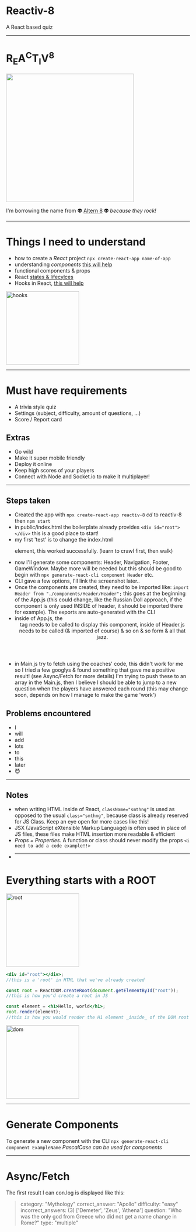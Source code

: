 # Reactiv-8

A React based quiz

---

<h1>R<sub>E</sub>A<sup>C</sup>T<sub>I</sub>V<sup>8</sup></h1>
<img src="https://thumbs.gfycat.com/AcclaimedFarflungGoose-size_restricted.gif" width="350">

I'm borrowing the name from 👽 [Altern 8](https://www.discogs.com/artist/12846-Altern-8) 👽 _because they rock!_

---

# Things I need to understand

- how to create a _React_ project `npx create-react-app name-of-app`
- understanding _components_ [this will help](https://reactjs.org/docs/getting-started.html)
- functional components & props
- React [states & lifecylces](https://reactjs.org/docs/state-and-lifecycle.html#using-state-correctly)
- Hooks in React, [this will help](https://reactjs.org/docs/hooks-intro.html)

<img src="https://www.wikihow.com/images/thumb/7/72/Throw-a-Hook-Punch-Step-17.jpg/aid57007-v4-1200px-Throw-a-Hook-Punch-Step-17.jpg" alt="hooks" width="200"/>

---

# Must have requirements

- A trivia style quiz
- Settings (subject, difficulty, amount of questions, ...)
- Score / Report card

## Extras

- Go wild
- Make it super mobile friendly
- Deploy it online
- Keep high scores of your players
- Connect with Node and Socket.io to make it multiplayer!

---

## Steps taken

- Created the app with `npx create-react-app reactiv-8` _cd_ to reactiv-8 then `npm start`
- in public/index.html the boilerplate already provides `<div id="root"></div>` this is a good place to start!
- my first 'test' is to change the index.html <p> element, this worked successfully. (learn to crawl first, then walk)
- now I'll generate some components: Header, Navigation, Footer, GameWindow. Maybe more will be needed but this should be good to begin with `npx generate-react-cli component Header` etc.
- CLI gave a few options, I'll link the screenshot later..
- Once the components are created, they need to be imported like: `import Header from "./components/Header/Header";` this goes at the beginning of the App.js (this could change, like the Russian Doll approach, if the component is only used INSIDE of header, it should be imported there for example). The exports are auto-generated with the CLI
- inside of App.js, the <Header /> tag needs to be called to display this component, inside of Header.js <Nav /> needs to be called (& imported of course) & so on & so form & all that jazz.
- in Main.js try to fetch using the coaches' code, this didn't work for me so I tried a few googlys & found something that gave me a positive result! (see Async/Fetch for more details) I'm trying to push these to an array in the Main.js, then I believe I should be able to jump to a new question when the players have answered each round (this may change soon, depends on how I manage to make the game 'work')

## Problems encountered

- I
- will
- add
- lots
- to
- this
- later
- 😈

---

## Notes

- when writing HTML inside of React, `className="smthng"` is used as opposed to the usual `class="smthng"`, because class is already reserved for JS Class. Keep an eye open for more cases like this!
- JSX (JavaScript eXtensible Markup Language) is often used in place of JS files, these files make HTML insertion more readable & efficient
- _Props = Properties._ A function or class should never modify the props `<i need to add a code example!!>`
- ***

# Everything starts with a ROOT

<img src="https://www.vibconferences.be/sites/default/files/styles/event_slider_detail/public/2021-12/bean%20root_GPhase_larger.jpg?itok=rM6rEswE" alt="root" width="200">

```jsx
<div id="root"></div>;
//this is a 'root' in HTML that we've already created

const root = ReactDOM.createRoot(document.getElementById("root"));
//this is how you'd create a root in JS

const element = <h1>Hello, world</h1>;
root.render(element);
//this is how you would render the H1 element _inside_ of the DOM root
```

<img src="https://encrypted-tbn0.gstatic.com/images?q=tbn:ANd9GcTd52I-c85SXhitEEJ75i7y_7PfQujbIWRbOA&usqp=CAU" alt="dom" width="200">

---

# Generate Components

To generate a new component with the CLI `npx generate-react-cli component ExampleName` _PascalCase can be used for components_

---

# Async/Fetch

The first result I can con.log is displayed like this:

> category: "Mythology"
> correct_answer: "Apollo"
> difficulty: "easy"
> incorrect_answers: (3) ['Demeter', 'Zeus', 'Athena']
> question: "Who was the only god from Greece who did not get a name change in Rome?"
> type: "multiple"
